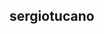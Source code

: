 <meta name="google-site-verification" content="MVFszdmzJQZUzA_guLbBtBYT_aIXi4gIew48EYyLXz4" />

## sergiotucano
